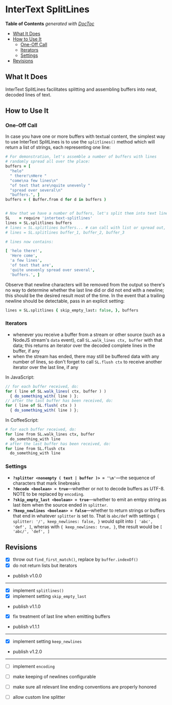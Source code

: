 
# InterText SplitLines

<!-- START doctoc generated TOC please keep comment here to allow auto update -->
<!-- DON'T EDIT THIS SECTION, INSTEAD RE-RUN doctoc TO UPDATE -->
**Table of Contents**  *generated with [DocToc](https://github.com/thlorenz/doctoc)*

- [What It Does](#what-it-does)
- [How to Use It](#how-to-use-it)
  - [One-Off Call](#one-off-call)
  - [Iterators](#iterators)
  - [Settings](#settings)
- [Revisions](#revisions)

<!-- END doctoc generated TOC please keep comment here to allow auto update -->

## What It Does

InterText SplitLines facilitates splitting and assembling buffers into neat, decoded lines of text.

## How to Use It

### One-Off Call

In case you have one or more buffers with textual content, the simplest way to use InterText SplitLines
is to use the `splitlines()` method which will return a list of strings, each representing one line:


```coffee
# For demonstration, let's assemble a number of buffers with lines
# randomly spread all over the place:
buffers = [
  "helo"
  " there!\nHere "
  "come\na few lines\n"
  "of text that are\nquite unevenly "
  "spread over several\n"
  "buffers.", ]
buffers = ( Buffer.from d for d in buffers )


# Now that we have a number of buffers, let's split them into text lines:
SL    = require 'intertext-splitlines'
lines = SL.splitlines buffers
# lines = SL.splitlines buffers... # can call with list or spread out, as seen fit
# lines = SL.splitlines buffer_1, buffer_2, buffer_3

# lines now contains:

[ 'helo there!',
  'Here come',
  'a few lines',
  'of text that are',
  'quite unevenly spread over several',
  'buffers.', ]
```

Observe that newline characters will be removed from the output so there's no way to determine whether
the last line did or did not end with a newline; this should be the desired result most of the time. In
the event that a trailing newline should be detectable, pass in an explicit setting:

```coffee
lines = SL.splitlines { skip_empty_last: false, }, buffers
```

### Iterators

* whenever you receive a buffer from a stream or other source (such as a NodeJS stream's `data` event),
  call `SL.walk_lines ctx, buffer` with that data; this returns an iterator over the decoded complete lines
  in the buffer, if any
* when the stream has ended, there may still be buffered data with any number of lines, so don't forget to
  call `SL.flush ctx` to receive another iterator over the last line, if any

In JavaScript:

```js
// for each buffer received, do:
for ( line of SL.walk_lines( ctx, buffer ) )
  { do_something_with( line ) };
// after the last buffer has been received, do:
for ( line of SL.flush( ctx ) )
  { do_something_with( line ) };
```

In CoffeeScript:

```coffee
# for each buffer received, do:
for line from SL.walk_lines ctx, buffer
  do_something_with line
# after the last buffer has been received, do:
for line from SL.flush ctx
  do_something_with line
```

### Settings

* **`?splitter <nonempty ( text | buffer )> = '\n'`**—the sequence of characters that mark linebreaks
* **`?decode <boolean> = true`**—whether or not to decode buffers as UTF-8. NOTE to be replaced by
  `encoding`.
* **`?skip_empty_last <boolean> = true`**—whether to emit an emtpy string as last item when the source ended
  in `splitter`.
* **`?keep_newlines <boolean> = false`**—whether to return strings or buffers that end in whatever
  `splitter` is set to. That is `abc/def` with settings `{ splitter: '/', keep_newlines: false, }` would
  split into `[ 'abc', 'def', ]`, wheras with `{ keep_newlines: true, }`, the result would be `[ 'abc/',
  'def', ]`

## Revisions

* [X] throw out `find_first_match()`, replace by `buffer.indexOf()`
* [X] do not return lists but iterators
* publish v1.0.0
---------------------------------------------------------------------
* [X] implement `splitlines()`
* [X] implement setting `skip_empty_last`
* publish v1.1.0

* [X] fix treatment of last line when emitting buffers
* publish v1.1.1
---------------------------------------------------------------------
* [X] implement setting `keep_newlines`
* publish v1.2.0
---------------------------------------------------------------------
* [ ] implement `encoding`
* [ ] make keeping of newlines configurable
* [ ] make sure all relevant line ending conventions are properly honored
* [ ] allow custom line splitter



